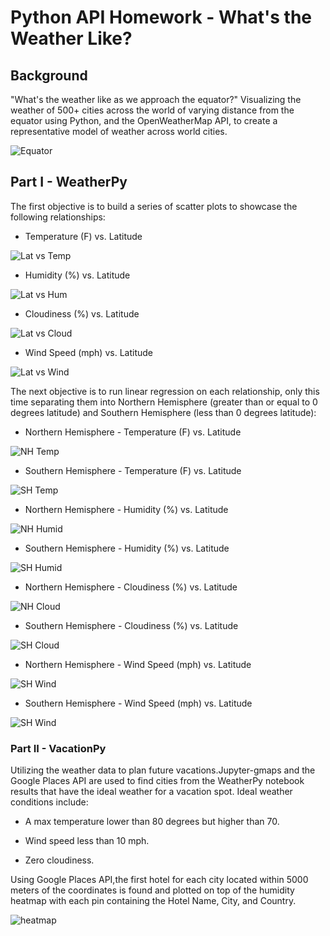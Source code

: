 # Python API Homework - What's the Weather Like?

## Background
"What's the weather like as we approach the equator?"
Visualizing the weather of 500+ cities across the world of varying distance from the equator using Python, and the OpenWeatherMap API, to create a representative model of weather across world cities.

![Equator](Images/equatorsign.png)


## Part I - WeatherPy

The first objective is to build a series of scatter plots to showcase the following relationships:

* Temperature (F) vs. Latitude

![Lat vs Temp](Images/Lat_Temp.png)

* Humidity (%) vs. Latitude

![Lat vs Hum](Images/Lat_Humid.png)

* Cloudiness (%) vs. Latitude

![Lat vs Cloud](Images/Lat_Cloud.png)


* Wind Speed (mph) vs. Latitude

![Lat vs Wind](Images/Lat_Wind.png)

The next objective is to run linear regression on each relationship, only this time separating them into Northern Hemisphere (greater than or equal to 0 degrees latitude) and Southern Hemisphere (less than 0 degrees latitude):

* Northern Hemisphere - Temperature (F) vs. Latitude

![NH Temp](Images/NH_lat_vs_temp.png)

* Southern Hemisphere - Temperature (F) vs. Latitude

![SH Temp](Images/SH_lat_vs_temp.png)

* Northern Hemisphere - Humidity (%) vs. Latitude

![NH Humid](Images/NH_lat_vs_humid.png)

* Southern Hemisphere - Humidity (%) vs. Latitude

![SH Humid](Images/SH_lat_vs_humid.png)

* Northern Hemisphere - Cloudiness (%) vs. Latitude

![NH Cloud](Images/NH_lat_vs_cloudiness.png)

* Southern Hemisphere - Cloudiness (%) vs. Latitude

![SH Cloud](Images/SH_lat_vs_cloudiness.png)

* Northern Hemisphere - Wind Speed (mph) vs. Latitude

![SH Wind](Images/NH_lat_vs_wind.png)

* Southern Hemisphere - Wind Speed (mph) vs. Latitude

![SH Wind](Images/SH_lat_vs_wind.png)


### Part II - VacationPy

Utilizing the weather data to plan future vacations.Jupyter-gmaps and the Google Places API are used to find cities from the WeatherPy notebook results that have the ideal weather for a vacation spot. Ideal weather conditions include:

  * A max temperature lower than 80 degrees but higher than 70.
  
  * Wind speed less than 10 mph.
  
  * Zero cloudiness.
  
Using Google Places API,the first hotel for each city located within 5000 meters of the coordinates is found and plotted on top of the humidity heatmap with each pin containing the Hotel Name, City, and Country.


  ![heatmap](Images/heatmap.png)




